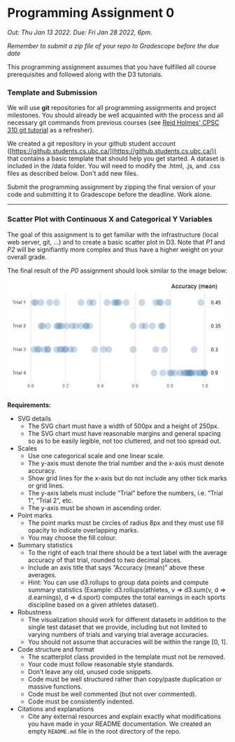 # Programming Assignment 0

*Out: Thu Jan 13 2022. Due: Fri Jan 28 2022, 6pm.*

*Remember to submit a zip file of your repo to Gradescope before the due date*

This programming assignment assumes that you have fulfilled all course prerequisites and followed along with the D3 tutorials.

### Template and Submission

We will use **git** repositories for all programming assignments and project milestones. You should already be well acquainted with the process and all necessary git commands from previous courses (see [Reid Holmes' CPSC 310 git tutorial](https://github.com/ubccpsc/310/blob/2019jan/resources/git.md) as a refresher).

We created a git repository in your github student account ([https://github.students.cs.ubc.ca/](https://github.students.cs.ubc.ca/)) that contains a basic template that should help you get started. A dataset is included in the /data folder. You will need to modify the .html, .js, and .css files as described below. Don't add new files.

Submit the programming assignment by zipping the final version of your code and submitting it to Gradescope before the deadline. Work alone.

---

### Scatter Plot with Continuous X and Categorical Y Variables

The goal of this assignment is to get familiar with the infrastructure (local web server, git, ...) and to create a basic scatter plot in D3. Note that *P1* and *P2* will be signifiantly more complex and thus have a higher weight on your overall grade. 

The final result of the *P0* assignment should look similar to the image below:

![Result](result.png?raw=true "Result")

**Requirements:**

* SVG details
    * The SVG chart must have a width of 500px and a height of 250px. 
    * The SVG chart must have reasonable margins and general spacing so as to be easily legible, not too cluttered, and not too spread out.
* Scales
    * Use one categorical scale and one linear scale. 
    * The y-axis must denote the trial number and the x-axis must denote accuracy. 
    * Show grid lines for the x-axis but do not include any other tick marks or grid lines. 
    * The y-axis labels must include “Trial” before the numbers, i.e. “Trial 1”, “Trial 2”, etc.
    * The y-axis must be shown in ascending order.
* Point marks
    * The point marks must be circles of radius 8px and they must use fill opacity to indicate overlapping marks. 
    * You may choose the fill colour.
* Summary statistics
    * To the right of each trial there should be a text label with the average accuracy of that trial, rounded to two decimal places. 
    * Include an axis title that says “Accuracy (mean)” above these averages. 
    * Hint: You can use d3.rollups to group data points and compute summary statistics (Example: d3.rollups(athletes, v => d3.sum(v, d => d.earnings), d => d.sport) computes the total earnings in each sports discipline based on a given athletes dataset).
* Robustness
    * The visualization should work for different datasets in addition to the single test dataset that we provide, including but not limited to varying numbers of trials and varying trial average accuracies. 
    * You should not assume that accuracies will be within the range [0, 1].
* Code structure and format
    * The scatterplot class provided in the template must not be removed.
    * Your code must follow reasonable style standards. 
    * Don’t leave any old, unused code snippets.
    * Code must be well structured rather than copy/paste duplication or massive functions.
    * Code must be well commented (but not over commented).
    * Code must be consistently indented.
* Citations and explanations
    * Cite any external resources and explain exactly what modifications you have made in your README documentation. We created an empty `README.md` file in the root directory of the repo.

